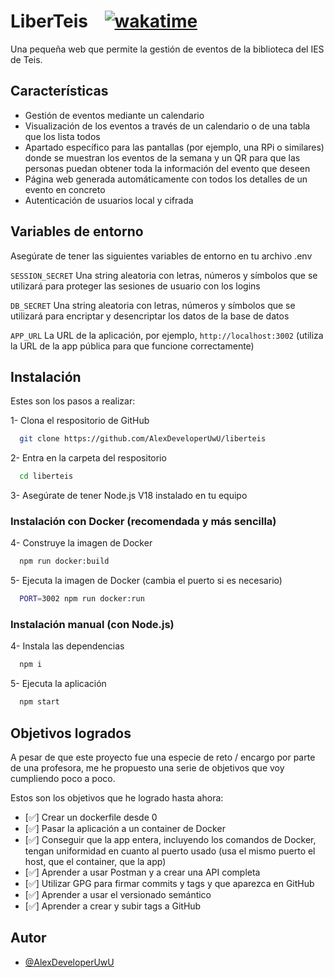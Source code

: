 # LiberTeis‎ ‎ ‎ ‎ ‎‎‎[![wakatime](https://wakatime.com/badge/github/AlexDeveloperUwU/liberteis.svg)](https://wakatime.com/badge/github/AlexDeveloperUwU/liberteis)

Una pequeña web que permite la gestión de eventos de la biblioteca del IES de Teis.

## Características

- Gestión de eventos mediante un calendario
- Visualización de los eventos a través de un calendario o de una tabla que los lista todos
- Apartado específico para las pantallas (por ejemplo, una RPi o similares) donde se muestran los eventos de la semana y un QR para que las personas puedan obtener toda la información del evento que deseen
- Página web generada automáticamente con todos los detalles de un evento en concreto
- Autenticación de usuarios local y cifrada

## Variables de entorno

Asegúrate de tener las siguientes variables de entorno en tu archivo .env

`SESSION_SECRET` Una string aleatoria con letras, números y símbolos que se utilizará para proteger las sesiones de usuario con los logins

`DB_SECRET` Una string aleatoria con letras, números y símbolos que se utilizará para encriptar y desencriptar los datos de la base de datos

`APP_URL` La URL de la aplicación, por ejemplo, `http://localhost:3002` (utiliza la URL de la app pública para que funcione correctamente)

## Instalación

Estes son los pasos a realizar:

1- Clona el respositorio de GitHub

```bash
  git clone https://github.com/AlexDeveloperUwU/liberteis
```

2- Entra en la carpeta del respositorio

```bash
  cd liberteis
```

3- Asegúrate de tener Node.js V18 instalado en tu equipo

### Instalación con Docker (recomendada y más sencilla)

4- Construye la imagen de Docker

```bash
  npm run docker:build
```

5- Ejecuta la imagen de Docker (cambia el puerto si es necesario)

```bash
  PORT=3002 npm run docker:run
```

### Instalación manual (con Node.js)

4- Instala las dependencias

```bash
  npm i
```

5- Ejecuta la aplicación

```bash
  npm start
```

## Objetivos logrados

A pesar de que este proyecto fue una especie de reto / encargo por parte de una profesora, me he propuesto una serie de objetivos que voy cumpliendo poco a poco.

Estos son los objetivos que he logrado hasta ahora:

- [✅] Crear un dockerfile desde 0
- [✅] Pasar la aplicación a un container de Docker
- [✅] Conseguir que la app entera, incluyendo los comandos de Docker, tengan uniformidad en cuanto al puerto usado (usa el mismo puerto el host, que el container, que la app)
- [✅] Aprender a usar Postman y a crear una API completa
- [✅] Utilizar GPG para firmar commits y tags y que aparezca en GitHub
- [✅] Aprender a usar el versionado semántico
- [✅] Aprender a crear y subir tags a GitHub

## Autor

- [@AlexDeveloperUwU](https://www.github.com/AlexDeveloperUwU)
